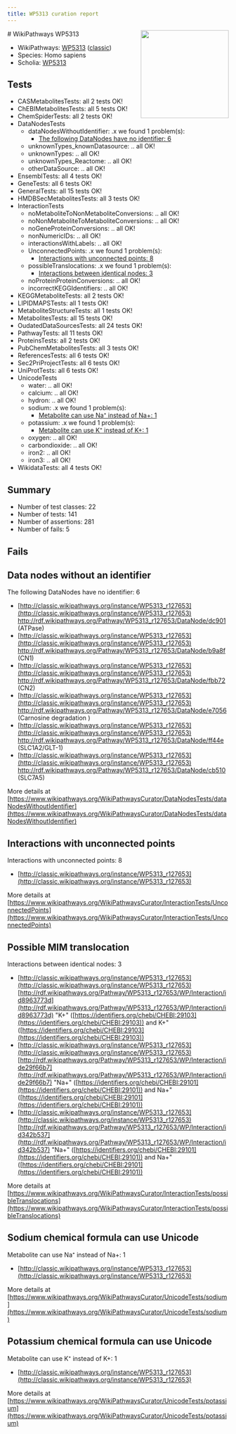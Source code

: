 ```yaml
---
title: WP5313 curation report
---
```


<img style="float: right; width: 200px" src="https://upload.wikimedia.org/wikipedia/commons/thumb/8/83/Wplogo_with_text_500.png/640px-Wplogo_with_text_500.png" />
# WikiPathways WP5313

* WikiPathways: [WP5313](https://wikipathways.org/pathways/WP5313) ([classic](https://classic.wikipathways.org/instance/WP5313))
* Species: Homo sapiens
* Scholia: [WP5313](https://scholia.toolforge.org/wikipathways/WP5313)
## Tests
* CASMetabolitesTests: all 2 tests OK!
* ChEBIMetabolitesTests: all 5 tests OK!
* ChemSpiderTests: all 2 tests OK!
* DataNodesTests
    * dataNodesWithoutIdentifier: .x we found 1 problem(s):
        * [The following DataNodes have no identifier: 6](#d2d32fa5)
    * unknownTypes_knownDatasource: .. all OK!
    * unknownTypes: .. all OK!
    * unknownTypes_Reactome: .. all OK!
    * otherDataSource: .. all OK!
* EnsemblTests: all 4 tests OK!
* GeneTests: all 6 tests OK!
* GeneralTests: all 15 tests OK!
* HMDBSecMetabolitesTests: all 3 tests OK!
* InteractionTests
    * noMetaboliteToNonMetaboliteConversions: .. all OK!
    * noNonMetaboliteToMetaboliteConversions: .. all OK!
    * noGeneProteinConversions: .. all OK!
    * nonNumericIDs: .. all OK!
    * interactionsWithLabels: .. all OK!
    * UnconnectedPoints: .x we found 1 problem(s):
        * [Interactions with unconnected points: 8](#35a61ae0)
    * possibleTranslocations: .x we found 1 problem(s):
        * [Interactions between identical nodes: 3](#1c118208)
    * noProteinProteinConversions: .. all OK!
    * incorrectKEGGIdentifiers: .. all OK!
* KEGGMetaboliteTests: all 2 tests OK!
* LIPIDMAPSTests: all 1 tests OK!
* MetaboliteStructureTests: all 1 tests OK!
* MetabolitesTests: all 15 tests OK!
* OudatedDataSourcesTests: all 24 tests OK!
* PathwayTests: all 11 tests OK!
* ProteinsTests: all 2 tests OK!
* PubChemMetabolitesTests: all 3 tests OK!
* ReferencesTests: all 6 tests OK!
* Sec2PriProjectTests: all 6 tests OK!
* UniProtTests: all 6 tests OK!
* UnicodeTests
    * water: .. all OK!
    * calcium: .. all OK!
    * hydron: .. all OK!
    * sodium: .x we found 1 problem(s):
        * [Metabolite can use Na⁺ instead of Na+: 1](#2cc83479)
    * potassium: .x we found 1 problem(s):
        * [Metabolite can use K⁺ instead of K+: 1](#6cc0da79)
    * oxygen: .. all OK!
    * carbondioxide: .. all OK!
    * iron2: .. all OK!
    * iron3: .. all OK!
* WikidataTests: all 4 tests OK!


## Summary

* Number of test classes: 22
* Number of tests: 141
* Number of assertions: 281
* Number of fails: 5

## Fails

<a name="d2d32fa5" />

## Data nodes without an identifier

The following DataNodes have no identifier: 6

* [http://classic.wikipathways.org/instance/WP5313_r127653](http://classic.wikipathways.org/instance/WP5313_r127653) http://rdf.wikipathways.org/Pathway/WP5313_r127653/DataNode/dc901 (ATPase)
* [http://classic.wikipathways.org/instance/WP5313_r127653](http://classic.wikipathways.org/instance/WP5313_r127653) http://rdf.wikipathways.org/Pathway/WP5313_r127653/DataNode/b9a8f (CN1)
* [http://classic.wikipathways.org/instance/WP5313_r127653](http://classic.wikipathways.org/instance/WP5313_r127653) http://rdf.wikipathways.org/Pathway/WP5313_r127653/DataNode/fbb72 (CN2)
* [http://classic.wikipathways.org/instance/WP5313_r127653](http://classic.wikipathways.org/instance/WP5313_r127653) http://rdf.wikipathways.org/Pathway/WP5313_r127653/DataNode/e7056 (Carnosine degradation )
* [http://classic.wikipathways.org/instance/WP5313_r127653](http://classic.wikipathways.org/instance/WP5313_r127653) http://rdf.wikipathways.org/Pathway/WP5313_r127653/DataNode/ff44e (SLC1A2/GLT-1)
* [http://classic.wikipathways.org/instance/WP5313_r127653](http://classic.wikipathways.org/instance/WP5313_r127653) http://rdf.wikipathways.org/Pathway/WP5313_r127653/DataNode/cb510 (SLC7A5)


More details at [https://www.wikipathways.org/WikiPathwaysCurator/DataNodesTests/dataNodesWithoutIdentifier](https://www.wikipathways.org/WikiPathwaysCurator/DataNodesTests/dataNodesWithoutIdentifier)

<a name="35a61ae0" />

## Interactions with unconnected points

Interactions with unconnected points: 8

* [http://classic.wikipathways.org/instance/WP5313_r127653](http://classic.wikipathways.org/instance/WP5313_r127653)


More details at [https://www.wikipathways.org/WikiPathwaysCurator/InteractionTests/UnconnectedPoints](https://www.wikipathways.org/WikiPathwaysCurator/InteractionTests/UnconnectedPoints)

<a name="1c118208" />

## Possible MIM translocation

Interactions between identical nodes: 3

* [http://classic.wikipathways.org/instance/WP5313_r127653](http://classic.wikipathways.org/instance/WP5313_r127653) [http://rdf.wikipathways.org/Pathway/WP5313_r127653/WP/Interaction/id8963773d](http://rdf.wikipathways.org/Pathway/WP5313_r127653/WP/Interaction/id8963773d) "K+" ([https://identifiers.org/chebi/CHEBI:29103](https://identifiers.org/chebi/CHEBI:29103)) and 
K+" ([https://identifiers.org/chebi/CHEBI:29103](https://identifiers.org/chebi/CHEBI:29103))
* [http://classic.wikipathways.org/instance/WP5313_r127653](http://classic.wikipathways.org/instance/WP5313_r127653) [http://rdf.wikipathways.org/Pathway/WP5313_r127653/WP/Interaction/ide29f66b7](http://rdf.wikipathways.org/Pathway/WP5313_r127653/WP/Interaction/ide29f66b7) "Na+" ([https://identifiers.org/chebi/CHEBI:29101](https://identifiers.org/chebi/CHEBI:29101)) and 
Na+" ([https://identifiers.org/chebi/CHEBI:29101](https://identifiers.org/chebi/CHEBI:29101))
* [http://classic.wikipathways.org/instance/WP5313_r127653](http://classic.wikipathways.org/instance/WP5313_r127653) [http://rdf.wikipathways.org/Pathway/WP5313_r127653/WP/Interaction/id342b537](http://rdf.wikipathways.org/Pathway/WP5313_r127653/WP/Interaction/id342b537) "Na+" ([https://identifiers.org/chebi/CHEBI:29101](https://identifiers.org/chebi/CHEBI:29101)) and 
Na+" ([https://identifiers.org/chebi/CHEBI:29101](https://identifiers.org/chebi/CHEBI:29101))


More details at [https://www.wikipathways.org/WikiPathwaysCurator/InteractionTests/possibleTranslocations](https://www.wikipathways.org/WikiPathwaysCurator/InteractionTests/possibleTranslocations)

<a name="2cc83479" />

## Sodium chemical formula can use Unicode

Metabolite can use Na⁺ instead of Na+: 1

* [http://classic.wikipathways.org/instance/WP5313_r127653](http://classic.wikipathways.org/instance/WP5313_r127653)


More details at [https://www.wikipathways.org/WikiPathwaysCurator/UnicodeTests/sodium](https://www.wikipathways.org/WikiPathwaysCurator/UnicodeTests/sodium)

<a name="6cc0da79" />

## Potassium chemical formula can use Unicode

Metabolite can use K⁺ instead of K+: 1

* [http://classic.wikipathways.org/instance/WP5313_r127653](http://classic.wikipathways.org/instance/WP5313_r127653)


More details at [https://www.wikipathways.org/WikiPathwaysCurator/UnicodeTests/potassium](https://www.wikipathways.org/WikiPathwaysCurator/UnicodeTests/potassium)

